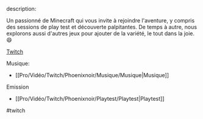 
description:

Un passionné de Minecraft qui vous invite à rejoindre l'aventure, y compris des sessions de play test et découverte palpitantes. De temps à autre, nous explorons aussi d'autres jeux pour ajouter de la variété, le tout dans la joie. 😄

[Twitch](https://www.twitch.tv/phoenixnoir)



Musique:
- [[Pro/Vidéo/Twitch/Phoenixnoir/Musique/Musique|Musique]]

Emission
- [[Pro/Vidéo/Twitch/Phoenixnoir/Playtest/Playtest|Playtest]]

#twitch



